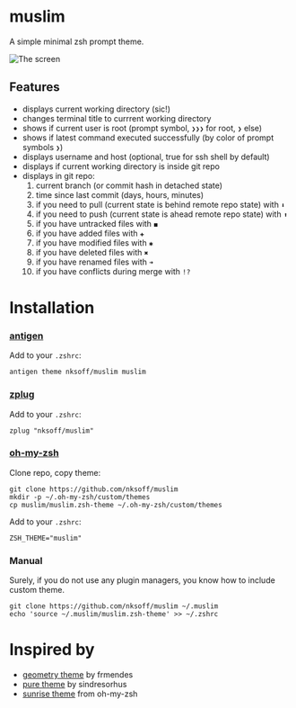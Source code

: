 # muslim

A simple minimal zsh prompt theme.

![The screen](https://raw.github.com/nksoff/muslim/master/screen.png)

## Features
- displays current working directory (sic!)
- changes terminal title to currrent working directory
- shows if current user is root (prompt symbol, `❯❯❯` for root, `❯` else)
- shows if latest command executed successfully (by color of prompt symbols `❯`)
- displays username and host (optional, true for ssh shell by default)
- displays if current working directory is inside git repo
- displays in git repo:
    1. current branch (or commit hash in detached state)
    2. time since last commit (days, hours, minutes)
    3. if you need to pull (current state is behind remote repo state) with `⬇`
    4. if you need to push (current state is ahead remote repo state) with `⬆`
    5. if you have untracked files with `◼`
    6. if you have added files with `✚`
    7. if you have modified files with `✱`
    8. if you have deleted files with `✖`
    9. if you have renamed files with `➜`
    10. if you have conflicts during merge with `!?`

# Installation

### [antigen](https://github.com/zsh-users/antigen)

Add to your `.zshrc`:

```
antigen theme nksoff/muslim muslim
```

### [zplug](https://github.com/zplug/zplug)

Add to your `.zshrc`:

```
zplug "nksoff/muslim"
```

### [oh-my-zsh](https://github.com/robbyrussell/oh-my-zsh/)

Clone repo, copy theme:
```
git clone https://github.com/nksoff/muslim
mkdir -p ~/.oh-my-zsh/custom/themes
cp muslim/muslim.zsh-theme ~/.oh-my-zsh/custom/themes
```

Add to your `.zshrc`:
```
ZSH_THEME="muslim"
```

### Manual

Surely, if you do not use any plugin managers, you know how to include custom theme.

```
git clone https://github.com/nksoff/muslim ~/.muslim
echo 'source ~/.muslim/muslim.zsh-theme' >> ~/.zshrc
```

# Inspired by
- [geometry theme](https://github.com/frmendes/geometry) by frmendes
- [pure theme](https://github.com/sindresorhus/pure) by sindresorhus
- [sunrise theme](https://github.com/robbyrussell/oh-my-zsh/blob/master/themes/sunrise.zsh-theme) from oh-my-zsh
